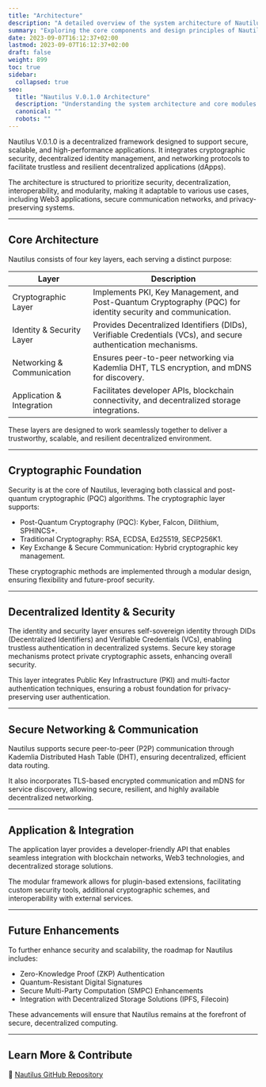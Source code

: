 ```yaml
---
title: "Architecture"
description: "A detailed overview of the system architecture of Nautilus."
summary: "Exploring the core components and design principles of Nautilus V.0.1.0."
date: 2023-09-07T16:12:37+02:00
lastmod: 2023-09-07T16:12:37+02:00
draft: false
weight: 899
toc: true
sidebar:
  collapsed: true
seo:
  title: "Nautilus V.0.1.0 Architecture"
  description: "Understanding the system architecture and core modules of Nautilus V.0.1.0."
  canonical: ""
  robots: ""
---
```


Nautilus V.0.1.0 is a decentralized framework designed to support secure, scalable, and high-performance applications. It integrates cryptographic security, decentralized identity management, and networking protocols to facilitate trustless and resilient decentralized applications (dApps).

The architecture is structured to prioritize security, decentralization, interoperability, and modularity, making it adaptable to various use cases, including Web3 applications, secure communication networks, and privacy-preserving systems.

---

## Core Architecture

Nautilus consists of four key layers, each serving a distinct purpose:

| Layer | Description |
|-------|------------|
| Cryptographic Layer | Implements PKI, Key Management, and Post-Quantum Cryptography (PQC) for identity security and communication. |
| Identity & Security Layer | Provides Decentralized Identifiers (DIDs), Verifiable Credentials (VCs), and secure authentication mechanisms. |
| Networking & Communication | Ensures peer-to-peer networking via Kademlia DHT, TLS encryption, and mDNS for discovery. |
| Application & Integration | Facilitates developer APIs, blockchain connectivity, and decentralized storage integrations. |

These layers are designed to work seamlessly together to deliver a trustworthy, scalable, and resilient decentralized environment.

---

## Cryptographic Foundation

Security is at the core of Nautilus, leveraging both classical and post-quantum cryptographic (PQC) algorithms. The cryptographic layer supports:

- Post-Quantum Cryptography (PQC): Kyber, Falcon, Dilithium, SPHINCS+.
- Traditional Cryptography: RSA, ECDSA, Ed25519, SECP256K1.
- Key Exchange & Secure Communication: Hybrid cryptographic key management.

These cryptographic methods are implemented through a modular design, ensuring flexibility and future-proof security.

---

## Decentralized Identity & Security

The identity and security layer ensures self-sovereign identity through DIDs (Decentralized Identifiers) and Verifiable Credentials (VCs), enabling trustless authentication in decentralized systems. Secure key storage mechanisms protect private cryptographic assets, enhancing overall security.

This layer integrates Public Key Infrastructure (PKI) and multi-factor authentication techniques, ensuring a robust foundation for privacy-preserving user authentication.

---

## Secure Networking & Communication

Nautilus supports secure peer-to-peer (P2P) communication through Kademlia Distributed Hash Table (DHT), ensuring decentralized, efficient data routing.

It also incorporates TLS-based encrypted communication and mDNS for service discovery, allowing secure, resilient, and highly available decentralized networking.

---

## Application & Integration

The application layer provides a developer-friendly API that enables seamless integration with blockchain networks, Web3 technologies, and decentralized storage solutions.

The modular framework allows for plugin-based extensions, facilitating custom security tools, additional cryptographic schemes, and interoperability with external services.

---

## Future Enhancements

To further enhance security and scalability, the roadmap for Nautilus includes:

- Zero-Knowledge Proof (ZKP) Authentication
- Quantum-Resistant Digital Signatures
- Secure Multi-Party Computation (SMPC) Enhancements
- Integration with Decentralized Storage Solutions (IPFS, Filecoin)

These advancements will ensure that Nautilus remains at the forefront of secure, decentralized computing.

---

## Learn More & Contribute

📢 [Nautilus GitHub Repository](https://github.com/Pierre-Aronnax/Nautilus)
